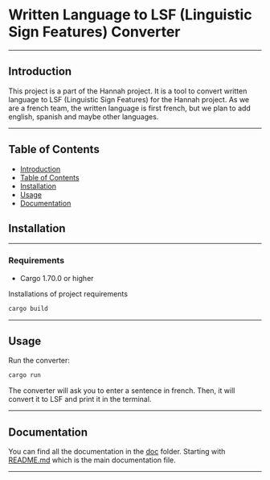 # Written Language to LSF (Linguistic Sign Features) Converter

---

## Introduction <a name="introduction"></a>

This project is a part of the Hannah project. It is a tool to convert written language to LSF (Linguistic Sign Features) for the Hannah project. As we are a french team, the written language is first french, but we plan to add english, spanish and maybe other languages.

---

## Table of Contents <a name="table-of-contents"></a>

- [Introduction](#introduction)
- [Table of Contents](#table-of-contents)
- [Installation](#installation)
- [Usage](#usage)
- [Documentation](#documentation)

## Installation <a name="installation"></a>

---

### Requirements

- Cargo 1.70.0 or higher

Installations of project requirements

```bash
cargo build
```

---

## Usage <a name="usage"></a>

Run the converter:
    
```bash
cargo run
```

The converter will ask you to enter a sentence in french. Then, it will convert it to LSF and print it in the terminal.

---

## Documentation <a name="documentation"></a>

You can find all the documentation in the [doc](./doc) folder. Starting with [README.md](./doc/README.md) which is the main documentation file.

---

#
